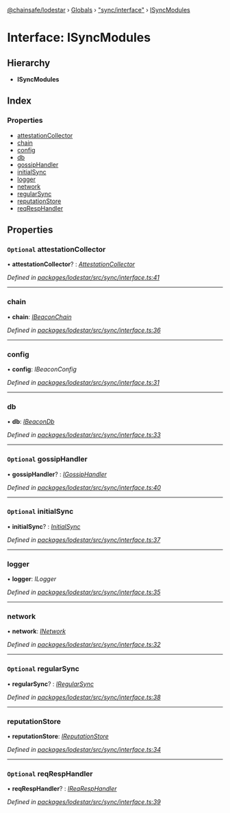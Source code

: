 [@chainsafe/lodestar](../README.md) › [Globals](../globals.md) › ["sync/interface"](../modules/_sync_interface_.md) › [ISyncModules](_sync_interface_.isyncmodules.md)

# Interface: ISyncModules

## Hierarchy

* **ISyncModules**

## Index

### Properties

* [attestationCollector](_sync_interface_.isyncmodules.md#optional-attestationcollector)
* [chain](_sync_interface_.isyncmodules.md#chain)
* [config](_sync_interface_.isyncmodules.md#config)
* [db](_sync_interface_.isyncmodules.md#db)
* [gossipHandler](_sync_interface_.isyncmodules.md#optional-gossiphandler)
* [initialSync](_sync_interface_.isyncmodules.md#optional-initialsync)
* [logger](_sync_interface_.isyncmodules.md#logger)
* [network](_sync_interface_.isyncmodules.md#network)
* [regularSync](_sync_interface_.isyncmodules.md#optional-regularsync)
* [reputationStore](_sync_interface_.isyncmodules.md#reputationstore)
* [reqRespHandler](_sync_interface_.isyncmodules.md#optional-reqresphandler)

## Properties

### `Optional` attestationCollector

• **attestationCollector**? : *[AttestationCollector](../classes/_sync_utils_attestation_collector_.attestationcollector.md)*

*Defined in [packages/lodestar/src/sync/interface.ts:41](https://github.com/ChainSafe/lodestar/blob/2084b4ac7/packages/lodestar/src/sync/interface.ts#L41)*

___

###  chain

• **chain**: *[IBeaconChain](_chain_interface_.ibeaconchain.md)*

*Defined in [packages/lodestar/src/sync/interface.ts:36](https://github.com/ChainSafe/lodestar/blob/2084b4ac7/packages/lodestar/src/sync/interface.ts#L36)*

___

###  config

• **config**: *IBeaconConfig*

*Defined in [packages/lodestar/src/sync/interface.ts:31](https://github.com/ChainSafe/lodestar/blob/2084b4ac7/packages/lodestar/src/sync/interface.ts#L31)*

___

###  db

• **db**: *[IBeaconDb](_db_api_beacon_interface_.ibeacondb.md)*

*Defined in [packages/lodestar/src/sync/interface.ts:33](https://github.com/ChainSafe/lodestar/blob/2084b4ac7/packages/lodestar/src/sync/interface.ts#L33)*

___

### `Optional` gossipHandler

• **gossipHandler**? : *[IGossipHandler](../modules/_sync_gossip_interface_.md#igossiphandler)*

*Defined in [packages/lodestar/src/sync/interface.ts:40](https://github.com/ChainSafe/lodestar/blob/2084b4ac7/packages/lodestar/src/sync/interface.ts#L40)*

___

### `Optional` initialSync

• **initialSync**? : *[InitialSync](../modules/_sync_initial_interface_.md#initialsync)*

*Defined in [packages/lodestar/src/sync/interface.ts:37](https://github.com/ChainSafe/lodestar/blob/2084b4ac7/packages/lodestar/src/sync/interface.ts#L37)*

___

###  logger

• **logger**: *ILogger*

*Defined in [packages/lodestar/src/sync/interface.ts:35](https://github.com/ChainSafe/lodestar/blob/2084b4ac7/packages/lodestar/src/sync/interface.ts#L35)*

___

###  network

• **network**: *[INetwork](_network_interface_.inetwork.md)*

*Defined in [packages/lodestar/src/sync/interface.ts:32](https://github.com/ChainSafe/lodestar/blob/2084b4ac7/packages/lodestar/src/sync/interface.ts#L32)*

___

### `Optional` regularSync

• **regularSync**? : *[IRegularSync](../modules/_sync_regular_interface_.md#iregularsync)*

*Defined in [packages/lodestar/src/sync/interface.ts:38](https://github.com/ChainSafe/lodestar/blob/2084b4ac7/packages/lodestar/src/sync/interface.ts#L38)*

___

###  reputationStore

• **reputationStore**: *[IReputationStore](_sync_ireputation_.ireputationstore.md)*

*Defined in [packages/lodestar/src/sync/interface.ts:34](https://github.com/ChainSafe/lodestar/blob/2084b4ac7/packages/lodestar/src/sync/interface.ts#L34)*

___

### `Optional` reqRespHandler

• **reqRespHandler**? : *[IReqRespHandler](_sync_reqresp_interface_.ireqresphandler.md)*

*Defined in [packages/lodestar/src/sync/interface.ts:39](https://github.com/ChainSafe/lodestar/blob/2084b4ac7/packages/lodestar/src/sync/interface.ts#L39)*
